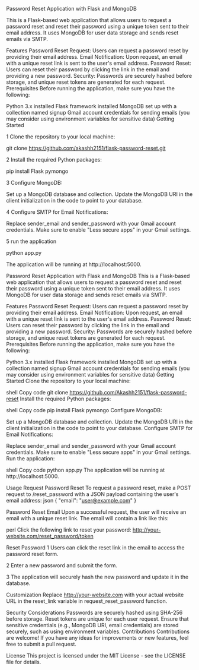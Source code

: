 Password Reset Application with Flask and MongoDB

This is a Flask-based web application that allows users to request a password reset and reset their password using a unique token sent to their email address. It uses MongoDB for user data storage and sends reset emails via SMTP.

Features
Password Reset Request: Users can request a password reset by providing their email address.
Email Notification: Upon request, an email with a unique reset link is sent to the user's email address.
Password Reset: Users can reset their password by clicking the link in the email and providing a new password.
Security: Passwords are securely hashed before storage, and unique reset tokens are generated for each request.
Prerequisites
Before running the application, make sure you have the following:

Python 3.x installed
Flask framework installed
MongoDB set up with a collection named signup
Gmail account credentials for sending emails (you may consider using environment variables for sensitive data)
Getting Started

1 Clone the repository to your local machine:

git clone https://github.com/akashh2151/flask-password-reset.git

2 Install the required Python packages:

pip install Flask pymongo


3 Configure MongoDB:

Set up a MongoDB database and collection.
Update the MongoDB URI in the client initialization in the code to point to your database.

4 Configure SMTP for Email Notifications:

Replace sender_email and sender_password with your Gmail account credentials.
Make sure to enable "Less secure apps" in your Gmail settings.

5 run the application

python app.py

The application will be running at http://localhost:5000.



Password Reset Application with Flask and MongoDB
This is a Flask-based web application that allows users to request a password reset and reset their password using a unique token sent to their email address. It uses MongoDB for user data storage and sends reset emails via SMTP.

Features
Password Reset Request: Users can request a password reset by providing their email address.
Email Notification: Upon request, an email with a unique reset link is sent to the user's email address.
Password Reset: Users can reset their password by clicking the link in the email and providing a new password.
Security: Passwords are securely hashed before storage, and unique reset tokens are generated for each request.
Prerequisites
Before running the application, make sure you have the following:

Python 3.x installed
Flask framework installed
MongoDB set up with a collection named signup
Gmail account credentials for sending emails (you may consider using environment variables for sensitive data)
Getting Started
Clone the repository to your local machine:

shell
Copy code
git clone https://github.com/Akashh2151/flask-password-reset
Install the required Python packages:

shell
Copy code
pip install Flask pymongo
Configure MongoDB:

Set up a MongoDB database and collection.
Update the MongoDB URI in the client initialization in the code to point to your database.
Configure SMTP for Email Notifications:

Replace sender_email and sender_password with your Gmail account credentials.
Make sure to enable "Less secure apps" in your Gmail settings.
Run the application:

shell
Copy code
python app.py
The application will be running at http://localhost:5000.

Usage
Request Password Reset
To request a password reset, make a POST request to /reset_password with a JSON payload containing the user's email address:
json
{
  "email": "user@example.com"
}


Password Reset Email
Upon a successful request, the user will receive an email with a unique reset link. The email will contain a link like this:

perl
Click the following link to reset your password: http://your-website.com/reset_password/token


Reset Password
1 Users can click the reset link in the email to access the password reset form.

2 Enter a new password and submit the form.

3 The application will securely hash the new password and update it in the database.

Customization
Replace http://your-website.com with your actual website URL in the reset_link variable in request_reset_password function.


Security Considerations
Passwords are securely hashed using SHA-256 before storage.
Reset tokens are unique for each user request.
Ensure that sensitive credentials (e.g., MongoDB URI, email credentials) are stored securely, such as using environment variables.
Contributions
Contributions are welcome! If you have any ideas for improvements or new features, feel free to submit a pull request.

License
This project is licensed under the MIT License - see the LICENSE file for details.